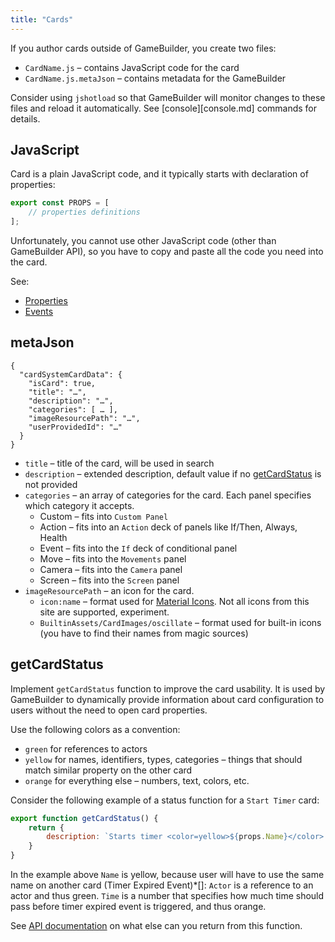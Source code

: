 ```yaml
---
title: "Cards"
---
```


If you author cards outside of GameBuilder, you create two files:

* `CardName.js` – contains JavaScript code for the card
* `CardName.js.metaJson` – contains metadata for the GameBuilder

Consider using `jshotload` so that GameBuilder will monitor changes to these files and reload it automatically. 
See [console][console.md] commands for details. 

## JavaScript

Card is a plain JavaScript code, and it typically starts with declaration of properties:

```js
export const PROPS = [ 
    // properties definitions
];
```

Unfortunately, you cannot use other JavaScript code (other than GameBuilder API), so you have to copy and paste all the code you need into the card.  

See:

* [Properties](http://gamebuilder.area120.com/props.html)
* [Events](events.md)

## metaJson

```
{
  "cardSystemCardData": {
    "isCard": true,
    "title": "…",
    "description": "…",
    "categories": [ … ],
    "imageResourcePath": "…",
    "userProvidedId": "…"
  }
}
```

* `title` – title of the card, will be used in search
* `description` – extended description, default value 
if no [getCardStatus](http://gamebuilder.area120.com/getCardStatus.html) is not provided
* `categories` – an array of categories for the card. Each panel specifies which category it accepts.
  * Custom – fits into `Custom Panel`
  * Action – fits into an `Action` deck of panels like If/Then, Always, Health
  * Event – fits into the `If` deck of conditional panel
  * Move – fits into the `Movements` panel
  * Camera – fits into the `Camera` panel
  * Screen – fits into the `Screen` panel
* `imageResourcePath` – an icon for the card. 
  * `icon:name` – format used for [Material Icons](https://material.io/icons). Not all icons from this site are supported, experiment. 
  * `BuiltinAssets/CardImages/oscillate` – format used for built-in icons (you have to find their names from magic sources)
  
## getCardStatus 

Implement `getCardStatus` function to improve the card usability. It is used by GameBuilder to dynamically provide
information about card configuration to users without the need to open card properties.

Use the following colors as a convention:
* `green` for references to actors
* `yellow` for names, identifiers, types, categories – things that should match similar property on the other card
* `orange` for everything else – numbers, text, colors, etc. 

Consider the following example of a status function for a `Start Timer` card: 

```js
export function getCardStatus() {
    return {
        description: `Starts timer <color=yellow>${props.Name}</color> on <color=green>${getCardTargetActorDescription("Actor")}</color> for <color=orange>${props.Time}</color> seconds.`
    }
}
``` 

In the example above `Name` is yellow, because user will have to use the same name on another card (Timer Expired Event)*[]: 
`Actor` is a reference to an actor and thus green.
`Time` is a number that specifies how much time should pass before timer expired event is triggered, and thus orange.

See [API documentation](http://gamebuilder.area120.com/RuntimeCardStatus.html) on what else can you return from this function.
